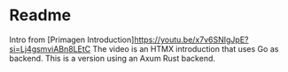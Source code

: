 # Readme

Intro from [Primagen Introduction]<https://youtu.be/x7v6SNIgJpE?si=Lj4gsmviABn8LEtC>
The video is an HTMX introduction that uses Go as backend.
This is a version using an Axum Rust backend.
